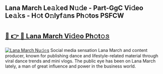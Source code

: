 ## Lana March Le𝚊𝚔ed N𝚞𝚍e - Part-GgC Vi𝚍eo Le𝚊𝚔s - H𝚘t O𝚗lyf𝚊ns Ph𝚘tos PSFCW

# <h2><a href="http://hf4dis.feru.top/?c=Lana+March">🔗 👉 🔴 Lana March Vi𝚍𝚎o Ph𝚘t𝚘𝚜</a></h2>

[![Lana March Nu𝚍𝚎s](https://i.imgur.com/0TWrTi3.gif)](http://hf4dis.feru.top/?c=Lana+March)
Social media sensation Lana March and content producer, known for publishing dance and lifestyle-related material through viral dance trends and mini vlogs. The public eye has been on Lana March lately, a man of great influence and power in the business world. 
